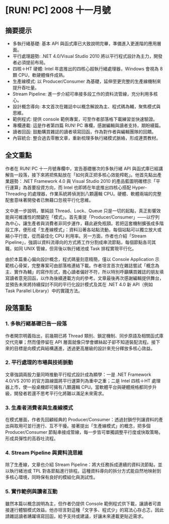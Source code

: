 # [RUN! PC] 2008 十一月號

## 摘要提示
- 多執行緒基礎: 基本 API 與函式庫已大致說明完畢，準備進入更進階的應用層面。
- 平行處理趨勢: .NET 4.0/Visual Studio 2010 將以平行程式設計為主力，開發者必須提前布局。
- 四核＋HT 硬體: Intel 年底推出的四核心超執行緒處理器，Windows 會視為 8 顆 CPU，軟硬體條件成熟。
- 生產線模式: 以 Producer/Consumer 為基礎，延伸至更完整的生產線機制來提升吞吐量。
- Stream Pipeline: 進一步介紹可串接多段工作的資料流管線，充分利用多核心。
- 設計概念導向: 本文首次在雜誌中以概念解說為主、程式碼為輔，聚焦模式與思維。
- 範例程式: 提供 console 範例專案，可至作者部落格下載練習並快速驗證。
- 專欄連載: 這是作者第四篇 RUN! PC 專欄，感謝編輯與讀者支持，期盼續篇。
- 讀者回函: 鼓勵購買雜誌的讀者填寫回函，作為對作者與編輯團隊的回饋。
- 內容統合: 整合過去零散文章，重新梳理多執行緒模式脈絡，形成連貫教材。

## 全文重點
作者在 RUN! PC 十一月號專欄中，宣告基礎層次的多執行緒 API 與函式庫已經講解告一段落，接下來將把焦點放在「如何真正把多核心效能榨乾」。他首先點出產業趨勢：.NET Framework 4.0 與 Visual Studio 2010 的產品藍圖明確標示「平行運算」為首要投資方向，而 Intel 也即將在年底推出四核心搭配 Hyper-Threading 的處理器，作業系統將偵測到八顆邏輯 CPU。硬體、軟體兩端的完整配套意味著開發者已無藉口忽視平行化思維。

文中進一步說明，單純談 Thread、Lock、Queue 只是一切的起點，真正影響效能與可維護性的關鍵在「模式」。首先重提「Producer/Consumer」——以佇列為中心，讓生產者與消費者非同步運作，藉此避免瓶頸。若把這套機制擴張成多階段工序，便形成「生產線模式」：資料沿著各站點流動，每個站點可以獨立放大或縮小平行度，從而最佳化 CPU 利用率。另一方面，作者也介紹「Stream Pipeline」，強調以資料流導向的方式將工作分割成串流節點，每個節點各司其職，如同 UNIX 管線，但背後以執行緒池或 Task 排程實現平行化。

由於本篇重心偏向設計概念，程式碼量刻意精簡，僅以 Console Application 示範核心骨架，完整專案可由部落格連結下載。作者坦言首次在雜誌嘗試「概念為主、實作為輔」的寫作形式，擔心讀者偏好不符，所以特別呼籲購買雜誌的朋友填寫讀者意見回函，以作為後續連載方向的參考。文章最後再次感謝編輯提供舞台，並預告未來將持續探討不同的平行化設計模式及其在 .NET 4.0 新 API（例如 Task Parallel Library）中的實踐方法。

## 段落重點
### 1. 多執行緒基礎已告一段落
作者開宗明義指出，前幾期已將 Thread 類別、鎖定機制、同步原語及相關函式庫交代完畢；然而僅停留在 API 層面就像只學會螺絲起子卻不知道裝配流程。接下來的目標是向模式與結構邁進，透過更高層級的設計來充分釋放多核心效益。  

### 2. 平行處理的市場與技術脈動
文章強調兩股力量同時推動平行程式設計成為顯學：一是 .NET Framework 4.0/VS 2010 的官方路線圖將平行運算列為重中之重；二是 Intel 四核＋HT 處理器上市，使一般桌機即可擁有八顆邏輯 CPU。當軟體平台與硬體規格都同步升級，開發者若還不思考平行化將難以滿足未來需求。  

### 3. 生產者消費者與生產線模式
在模式層面，作者先回顧經典的 Producer/Consumer：透過封鎖佇列讓資料的產出與取用可並行進行、互不干擾。接著提出「生產線模式」的概念，把多個 Producer/Consumer 節點串接成管線，每一步皆可單獨調整平行度或快取策略，形成具彈性的高吞吐流程。  

### 4. Stream Pipeline 與資料流思維
除了生產線，文章也介紹 Stream Pipeline：將大任務拆成連續的資料流節點，並以執行緒池或 TPL 對各節點進行排程。這種資料導向的拆分方式能自然地映射到多核心環境，同時保有良好的模組化與測試性。  

### 5. 實作範例與讀者互動
雖然本篇以概念說明為主，但作者仍提供 Console 範例程式供下載，讓讀者可直接運行體驗模式效益。他亦坦言對這種「文字多、程式少」的寫法心存忐忑，因此請雜誌讀者踴躍填寫回函，給予支持或建議，好讓未來連載更貼近需求。